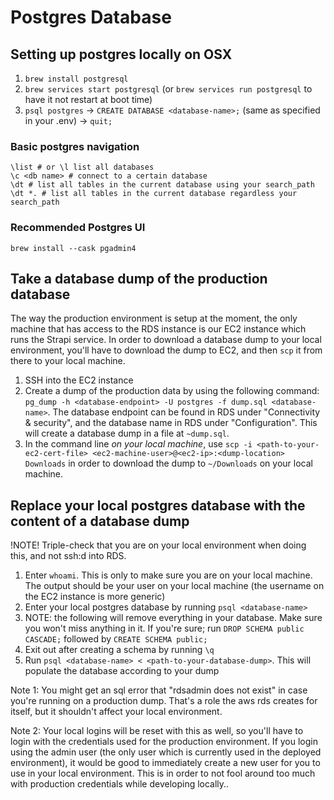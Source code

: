 # Postgres Database

## Setting up postgres locally on OSX

1. `brew install postgresql`
2. `brew services start postgresql` (or `brew services run postgresql` to have it not restart at boot time)
3. `psql postgres` -> `CREATE DATABASE <database-name>;` (same as specified in your .env) -> `quit;`

### Basic postgres navigation

```
\list # or \l list all databases
\c <db name> # connect to a certain database
\dt # list all tables in the current database using your search_path
\dt *. # list all tables in the current database regardless your search_path
```

### Recommended Postgres UI

```
brew install --cask pgadmin4
```

## Take a database dump of the production database

The way the production environment is setup at the moment, the only machine that has access to the RDS instance is our EC2 instance which runs the Strapi service. In order to download a database dump to your local environment, you'll have to download the dump to EC2, and then `scp` it from there to your local machine.

1. SSH into the EC2 instance
2. Create a dump of the production data by using the following command: `pg_dump -h <database-endpoint> -U postgres -f dump.sql <database-name>`. The database endpoint can be found in RDS under "Connectivity & security", and the database name in RDS under "Configuration". This will create a database dump in a file at `~dump.sql`.
3. In the command line _on your local machine_, use `scp -i <path-to-your-ec2-cert-file> <ec2-machine-user>@<ec2-ip>:<dump-location> Downloads` in order to download the dump to `~/Downloads` on your local machine.

## Replace your local postgres database with the content of a database dump

!NOTE! Triple-check that you are on your local environment when doing this, and not ssh:d into RDS.

1. Enter `whoami`. This is only to make sure you are on your local machine. The output should be your user on your local machine (the username on the EC2 instance is more generic)
2. Enter your local postgres database by running `psql <database-name>`
3. NOTE: the following will remove everything in your database. Make sure you won't miss anything in it. If you're sure; run `DROP SCHEMA public CASCADE;` followed by `CREATE SCHEMA public;`
4. Exit out after creating a schema by running `\q`
5. Run `psql <database-name> < <path-to-your-database-dump>`. This will populate the database according to your dump

Note 1: You might get an sql error that "rdsadmin does not exist" in case you're running on a production dump. That's a role the aws rds creates for itself, but it shouldn't affect your local environment.

Note 2: Your local logins will be reset with this as well, so you'll have to login with the credentials used for the production environment. If you login using the admin user (the only user which is currently used in the deployed environment), it would be good to immediately create a new user for you to use in your local environment. This is in order to not fool around too much with production credentials while developing locally..
